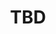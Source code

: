 ﻿---
  name: 20d2t2s3
  title: TBD
  content:
  category: Big Data
  format: Quicky
  speakers: TBD
  room: Mezzanine
  time_start: '12:15'
  time_end: '12:30'
---
